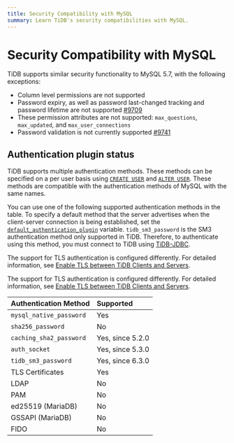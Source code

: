 ```yaml
---
title: Security Compatibility with MySQL
summary: Learn TiDB's security compatibilities with MySQL.
---
```


# Security Compatibility with MySQL

TiDB supports similar security functionality to MySQL 5.7, with the following exceptions:

- Column level permissions are not supported
- Password expiry, as well as password last-changed tracking and password lifetime are not supported [#9709](https://github.com/pingcap/tidb/issues/9709)
- These permission attributes are not supported: `max_questions`, `max_updated`, and `max_user_connections` 
- Password validation is not currently supported [#9741](https://github.com/pingcap/tidb/issues/9741)

## Authentication plugin status

TiDB supports multiple authentication methods. These methods can be specified on a per user basis using [`CREATE USER`](/sql-statements/sql-statement-create-user.md) and [`ALTER USER`](/sql-statements/sql-statement-create-user.md). These methods are compatible with the authentication methods of MySQL with the same names.

You can use one of the following supported authentication methods in the table. To specify a default method that the server advertises when the client-server connection is being established, set the [`default_authentication_plugin`](/system-variables.md#default_authentication_plugin) variable. `tidb_sm3_password` is the SM3 authentication method only supported in TiDB. Therefore, to authenticate using this method, you must connect to TiDB using [TiDB-JDBC](https://github.com/pingcap/mysql-connector-j/tree/release/8.0-sm3).

<CustomContent platform="tidb">

The support for TLS authentication is configured differently. For detailed information, see [Enable TLS between TiDB Clients and Servers](/enable-tls-between-clients-and-servers.md).

</CustomContent>

<CustomContent platform="tidb-cloud">

The support for TLS authentication is configured differently. For detailed information, see [Enable TLS between TiDB Clients and Servers](https://docs.pingcap.com/tidb/stable/enable-tls-between-clients-and-servers).

</CustomContent>

| Authentication Method    | Supported        |
| :------------------------| :--------------- |
| `mysql_native_password`  | Yes              |
| `sha256_password`        | No               |
| `caching_sha2_password`  | Yes, since 5.2.0 |
| `auth_socket`            | Yes, since 5.3.0 |
| `tidb_sm3_password`      | Yes, since 6.3.0 |
| TLS Certificates      | Yes              |
| LDAP                     | No               |
| PAM                      | No               |
| ed25519 (MariaDB)        | No               |
| GSSAPI (MariaDB)         | No               |
| FIDO                     | No               |
